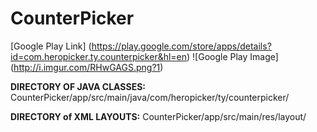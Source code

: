 # CounterPicker

[Google Play Link] (https://play.google.com/store/apps/details?id=com.heropicker.ty.counterpicker&hl=en)
![Google Play Image] (http://i.imgur.com/RHwGAGS.png?1)


**DIRECTORY OF JAVA CLASSES:** CounterPicker/app/src/main/java/com/heropicker/ty/counterpicker/

**DIRECTORY of XML LAYOUTS:** CounterPicker/app/src/main/res/layout/
